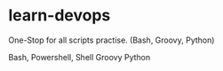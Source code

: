 # learn-devops
One-Stop for all scripts practise. (Bash, Groovy, Python)

Bash, Powershell, Shell
Groovy
Python
